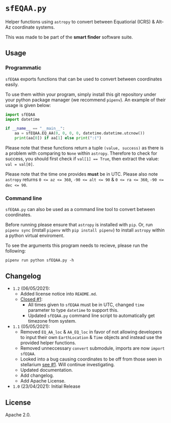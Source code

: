 # `sfEQAA.py`
Helper functions using `astropy` to convert between Equatiorial (ICRS) & Alt-Az coordinate systems.

This was made to be part of the **smart finder** software suite.

## Usage
### Programmatic
`sfEQAA` exports functions that can be used to convert between coordinates easily.

To use them within your program, simply install this git repository under your python package manager (we recommend `pipenv`). An example of their usage is given below:
```py
import sfEQAA
import datetime

if __name__ == "__main__":
    aa = sfEQAA.EQ_AA(0, 0, 0, 0, datetime.datetime.utcnow())
    print(aa[0]) if aa[1] else print(":(")
```

Please note that these functions return a tuple `(value, success)` as there is a problem with comparing to `None` within `astropy`. Therefore to check for success, you should first check if `val[1] == True`, then extract the value: `val = val[0]`.

Please note that the time one provides **must** be in UTC. Please also note `astropy` returns `0 <= az <= 360`, `-90 <= alt <= 90` & `0 <= ra <= 360`, `-90 <= dec <= 90`.

### Command line
`sfEQAA.py` can also be used as a command line tool to convert between coordinates.   

Before running please ensure that `astropy` is installed with `pip`. Or, run `pipenv sync` (install `pipenv` with `pip install pipenv`) to install `astropy` within a python virtual enviroment.

To see the arguments this program needs to recieve, please run the following:
```
pipenv run python sfEQAA.py -h
```

## Changelog
- `1.2` (06/05/2021):
    - Added license notice into `README.md`.
    - [Closed #1](https://github.com/komodo108/sfEQAA.py/issues/1):
        - All times given to `sfEQAA` must be in UTC, changed `time` parameter to type `datetime` to support this.
        - Updated `sfEQAA.py` command line script to automatically get timezone from system.
- `1.1` (05/05/2021):
    - Removed `EQ_AA_loc` & `AA_EQ_loc` in favor of not allowing developers to input their own `EarthLocation` & `Time` objects and instead use the provided helper functions.
    - Removed unneccessary `convert` submodule, imports are now `import sfEQAA`.
    - Looked into a bug causing coordinates to be off from those seen in stellarium [see #1](https://github.com/komodo108/sfEQAA.py/issues/1). Will continue investigating.
    - Updated documentation.
    - Add changelog.
    - Add Apache License.
- `1.0` (23/04/2021): Initial Release

## License
Apache 2.0.
